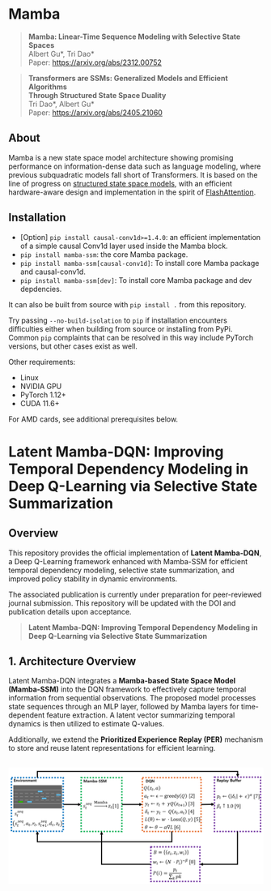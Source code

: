 # Mamba
> **Mamba: Linear-Time Sequence Modeling with Selective State Spaces**\
> Albert Gu*, Tri Dao*\
> Paper: https://arxiv.org/abs/2312.00752

> **Transformers are SSMs: Generalized Models and Efficient Algorithms**\
>     **Through Structured State Space Duality**\
> Tri Dao*, Albert Gu*\
> Paper: https://arxiv.org/abs/2405.21060

## About

Mamba is a new state space model architecture showing promising performance on information-dense data such as language modeling, where previous subquadratic models fall short of Transformers.
It is based on the line of progress on [structured state space models](https://github.com/state-spaces/s4),
with an efficient hardware-aware design and implementation in the spirit of [FlashAttention](https://github.com/Dao-AILab/flash-attention).

## Installation

- [Option] `pip install causal-conv1d>=1.4.0`: an efficient implementation of a simple causal Conv1d layer used inside the Mamba block.
- `pip install mamba-ssm`: the core Mamba package.
- `pip install mamba-ssm[causal-conv1d]`: To install core Mamba package and causal-conv1d.
- `pip install mamba-ssm[dev]`: To install core Mamba package and dev depdencies.

It can also be built from source with `pip install .` from this repository.

Try passing `--no-build-isolation` to `pip` if installation encounters difficulties either when building from source or installing from PyPi. Common `pip` complaints that can be resolved in this way include PyTorch versions, but other cases exist as well.

Other requirements:
- Linux
- NVIDIA GPU
- PyTorch 1.12+
- CUDA 11.6+

For AMD cards, see additional prerequisites below.

# Latent Mamba-DQN: Improving Temporal Dependency Modeling in Deep Q-Learning via Selective State Summarization

## Overview

This repository provides the official implementation of **Latent Mamba-DQN**, a Deep Q-Learning framework enhanced with Mamba-SSM for efficient temporal dependency modeling, selective state summarization, and improved policy stability in dynamic environments.

The associated publication is currently under preparation for peer-reviewed journal submission. This repository will be updated with the DOI and publication details upon acceptance.

> **Latent Mamba-DQN: Improving Temporal Dependency Modeling in Deep Q-Learning via Selective State Summarization**  

## 1. Architecture Overview

Latent Mamba-DQN integrates a **Mamba-based State Space Model (Mamba-SSM)** into the DQN framework to effectively capture temporal information from sequential observations. The proposed model processes state sequences through an MLP layer, followed by Mamba layers for time-dependent feature extraction. A latent vector summarizing temporal dynamics is then utilized to estimate Q-values.

Additionally, we extend the **Prioritized Experience Replay (PER)** mechanism to store and reuse latent representations for efficient learning.

![Latent Mamba-DQN Training Flow](assets/mamba_dqn_training_flow.png "Latent Mamba-DQN Training Pipeline")
---

